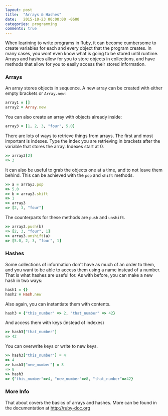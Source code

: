 ```yaml
---
layout: post
title:  "Arrays & Hashes"
date:   2015-10-23 00:00:00 -0600
categories: programming
comments: true
---
```


When learining to write programs in Ruby, it can become cumbersome to create variables for each and every object that the program creates. In many cases, you wont even know what is going to be stored until runtime. Arrays and hashes allow for you to store objects in collections, and have methods that allow for you to easily access their stored information.


### Arrays
An array stores objects in sequence. A new array can be created with either empty brackets or `Array.new`:

```ruby
array1 = []
array2 = Array.new
```

You can also create an array with objects already inside:

```ruby
array3 = [1, 2, 3, "four", 5.0]
```

There are lots of ways to retrieve things from arrays. The first and most important is indexes. Type the index you are retrieving in brackets after the variable that stores the array. Indexes start at 0.

```ruby
>> array3[2]
=> 3
```

It can also be useful to grab the objects one at a time, and to not leave them behind. This can be achieved with the `pop` and `shift` methods.

```ruby
>> a = array3.pop
=> 5.0
>> b = array3.shift
=> 1
>> array3
=> [2, 3, "four"]
```

The counterparts for these methods are `push` and `unshift`.

```ruby
>> array3.push(b)
=> [2, 3, "four", 1]
>> array3.unshift(a)
=> [5.0, 2, 3, "four", 1]
```

### Hashes

Some collections of information don't have as much of an order to them, and you want to be able to access them using a name instead of a number. That is what hashes are useful for. As with before, you can make a new hash in two ways:

```ruby
hash1 = {}
hash2 = Hash.new
```

Also again, you can instantiate them with contents.</p>

```ruby
hash3 = {"this_number" => 2, "that_number" => 42}
```

And access them with keys (instead of indexes)

```ruby
>> hash3["that_number"]
=> 42
```

You can overwrite keys or write to new keys.

```ruby
>> hash3["this_number"] = 4
=> 4
>> hash3["new_number"] = 8
=> 8
>> hash3
=> {"this_number"=>4, "new_number"=>8, "that_number"=>42}
```

### More Info

That about covers the basics of arrays and hashes. More can be found in the documentation at <a href="http://ruby-doc.org">http://ruby-doc.org</a>

